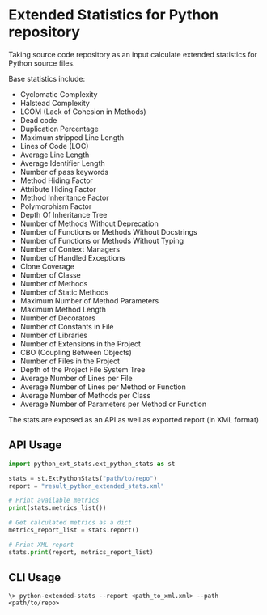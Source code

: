# Extended Statistics for Python repository

Taking source code repository as an input calculate extended statistics for Python source files.  

Base statistics include:
- Cyclomatic Complexity
- Halstead Complexity
- LCOM (Lack of Cohesion in Methods)
- Dead code
- Duplication Percentage
- Maximum stripped Line Length
- Lines of Code (LOC)
- Average Line Length
- Average Identifier Length
- Number of pass keywords
- Method Hiding Factor
- Attribute Hiding Factor
- Method Inheritance Factor
- Polymorphism Factor
- Depth Of Inheritance Tree
- Number of Methods Without Deprecation
- Number of Functions or Methods Without Docstrings
- Number of Functions or Methods Without Typing
- Number of Context Managers
- Number of Handled Exceptions
- Clone Coverage
- Number of Classe
- Number of Methods
- Number of Static Methods
- Maximum Number of Method Parameters
- Maximum Method Length
- Number of Decorators
- Number of Constants in File
- Number of Libraries
- Number of Extensions in the Project
- CBO (Coupling Between Objects)
- Number of Files in the Project
- Depth of the Project File System Tree
- Average Number of Lines per File
- Average Number of Lines per Method or Function
- Average Number of Methods per Class
- Average Number of Parameters per Method or Function

The stats are exposed as an API as well as exported report (in XML format)

## API Usage

```python
import python_ext_stats.ext_python_stats as st

stats = st.ExtPythonStats("path/to/repo")
report = "result_python_extended_stats.xml"

# Print available metrics
print(stats.metrics_list())

# Get calculated metrics as a dict
metrics_report_list = stats.report()

# Print XML report
stats.print(report, metrics_report_list)
```

## CLI Usage

```shell
\> python-extended-stats --report <path_to_xml.xml> --path <path/to/repo>
```
